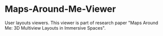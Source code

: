 # Maps-Around-Me-Viewer
User layouts viewers. This viewer is part of research paper "Maps Around Me: 3D Multiview Layouts in Immersive Spaces".
